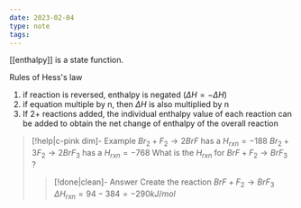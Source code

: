 ```yaml
---
date: 2023-02-04
type: note
tags:
---
```


[[enthalpy]] is a state function.

Rules of Hess's law
1. if reaction is reversed, enthalpy is negated ($\Delta H = -\Delta H$)
2. if equation multiple by n, then $\Delta H$ is also multiplied by n
3. If 2+ reactions added, the individual enthalpy value of each reaction can be added to obtain the net change of enthalpy of the overall reaction

> [!help|c-pink dim]- Example
> $Br_{2} + F_{2} \rightarrow 2BrF$ has a $H_{rxn} = -188$
> $Br_{2} + 3F_{2} \rightarrow 2BrF_{3}$ has a $H_{rxn} = -768$
> What is the $H_{rxn}$ for $BrF + F_{2} \rightarrow BrF_{3}$ ?
>
> > [!done|clean]- Answer
> > Create the reaction $BrF + F_{2} \rightarrow BrF_{3}$
> > $\Delta H_{rxn} = 94-384=-290kJ/mol$

